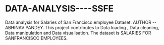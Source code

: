 # DATA-ANALYSIS----SSFE
Data analysis for Salaries of San Francisco employee Dataset. 
AUTHOR -- ABHINAV PANDEY. 
This project contributes to Data loading , Data cleaning, Data manipulation and Data visualisation.
The dataset is SALARIES FOR SANFRANCISCO EMPLOYEES. 
